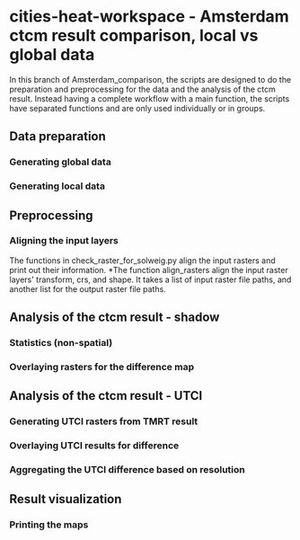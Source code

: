 # cities-heat-workspace - Amsterdam ctcm result comparison, local vs global data
In this branch of Amsterdam_comparison, the scripts are designed to do the preparation and preprocessing for the data and the analysis of the ctcm result. Instead having a complete workflow with a main function, the scripts have separated functions and are only used individually or in groups. 

## Data preparation
### Generating global data

### Generating local data

## Preprocessing
### Aligning the input layers
The functions in check_raster_for_solweig.py align the input rasters and print out their information. 
*The function align_rasters align the input raster layers' transform, crs, and shape. It takes a list of input raster file paths, and another list for the output raster file paths. 

## Analysis of the ctcm result - shadow
### Statistics (non-spatial)
### Overlaying rasters for the difference map

## Analysis of the ctcm result - UTCI
### Generating UTCI rasters from TMRT result
### Overlaying UTCI results for difference
### Aggregating the UTCI difference based on resolution

## Result visualization
### Printing the maps
